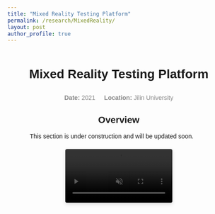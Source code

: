 ```yaml
---
title: "Mixed Reality Testing Platform"
permalink: /research/MixedReality/
layout: post
author_profile: true
---
```


<style>
body {
  width: 90%;
  margin: 0 auto;
  font-family: Arial, sans-serif;
}

h1, h2, h3, h4 {
  text-align: center;
}

.content {
  display: flex;
  justify-content: center;
  flex-direction: column;
  align-items: center;
}

.content p {
  text-align: justify;
  width: 80%;
  margin: 0 auto;
}

.date-location {
  display: flex;
  justify-content: center;
  align-items: center;
  font-size: 14px;
  color: #888;
  margin-top: 10px;
}

.date-location .date,
.date-location .location {
  margin: 0 10px;
}

.video-container {
  display: flex;
  flex-direction: column;
  align-items: center;
  margin-top: 20px;
}

video {
  width: 80%;
  max-width: 600px;
  border: 1px solid #ddd;
  border-radius: 5px;
  box-shadow: 0 4px 8px rgba(0, 0, 0, 0.1);
}
</style>

<div class="content">
  <h1>Mixed Reality Testing Platform</h1>

  <div class="date-location">
    <div class="date"><strong>Date:</strong> 2021</div>
    <div class="location"><strong>Location:</strong> Jilin University</div>
  </div>

  <h2>Overview</h2>
  <p>This section is under construction and will be updated soon.</p>

  <div class="video-container">
    <video autoplay muted loop controls>
      <source src="/assets/videos/MixedRealityTest.mp4" type="video/mp4">
      Your browser does not support the video tag.
    </video>
  </div>
</div>






